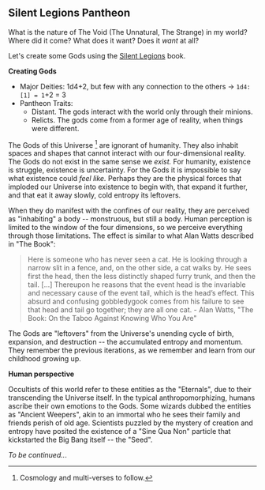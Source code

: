 ## Silent Legions Pantheon

What is the nature of The Void (The Unnatural, The Strange) in my world? Where did it come? What does it want? Does it *want* at all?

Let's create some Gods using the [Silent Legions](https://www.drivethrurpg.com/product/145769/Silent-Legions?affiliate_id=1026766) book.

**Creating Gods**

- Major Deities: 1d4+2, but few with any connection to the others -> `1d4: [1] = 1`+2 = 3 
- Pantheon Traits: 
	- Distant. The gods interact with the world only through their minions.
	- Relicts. The gods come from a former age of reality, when things were different.

The Gods of this Universe [^1] are ignorant of humanity. They also inhabit spaces and shapes that cannot interact with our four-dimensional reality. The Gods do not exist in the same sense we *exist.* For humanity, existence is struggle, existence is uncertainty. For the Gods it is impossible to say what existence could *feel like.* Perhaps they are the physical forces that imploded our Universe into existence to begin with, that expand it further, and that eat it away slowly, cold entropy its leftovers. 

When they do manifest with the confines of our reality, they are perceived as "inhabiting" a body -- monstruous, but still a body. Human perception is limited to the window of the four dimensions, so we perceive everything through those limitations. The effect is similar to what Alan Watts described in "The Book":

> Here is someone who has never seen a cat. He is looking through a narrow slit in a fence, and, on the other side, a cat walks by. He sees first the head, then the less distinctly shaped furry trunk, and then the tail. [...] Thereupon he reasons that the event head is the invariable and necessary cause of the event tail, which is the head’s effect. This absurd and confusing gobbledygook comes from his failure to see that head and tail go together; they are all one cat. - Alan Watts, "The Book: On the Taboo Against Knowing Who You Are"

The Gods are "leftovers" from the Universe's unending cycle of birth, expansion, and destruction -- the accumulated entropy and momentum. They remember the previous iterations, as we remember and learn from our childhood growing up. 

**Human perspective**

Occultists of this world refer to these entities as the "Eternals", due to their transcending the Universe itself. In the typical anthropomorphizing, humans ascribe their own emotions to the Gods. Some wizards dubbed the entities as "Ancient Weepers", akin to an immortal who he sees their family and friends perish of old age. Scientists puzzled by the mystery of creation and entropy have posited the existence of a "Sine Qua Non" particle that kickstarted the Big Bang itself -- the "Seed". 

*To be continued..*.

[^1]: Cosmology and multi-verses to follow.